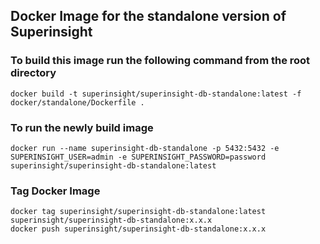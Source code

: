 ## Docker Image for the standalone version of Superinsight

### To build this image run the following command from the root directory
```
docker build -t superinsight/superinsight-db-standalone:latest -f docker/standalone/Dockerfile .
```

### To run the newly build image 
```
docker run --name superinsight-db-standalone -p 5432:5432 -e SUPERINSIGHT_USER=admin -e SUPERINSIGHT_PASSWORD=password superinsight/superinsight-db-standalone:latest
```

### Tag Docker Image
```
docker tag superinsight/superinsight-db-standalone:latest superinsight/superinsight-db-standalone:x.x.x
docker push superinsight/superinsight-db-standalone:x.x.x
```